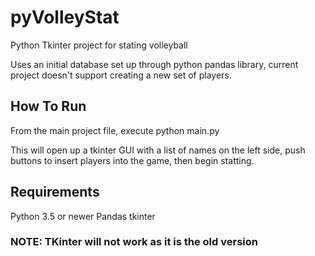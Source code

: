 # pyVolleyStat
Python Tkinter project for stating volleyball

Uses an initial database set up through python pandas library, current project doesn't support creating a new set of players.

## How To Run
From the main project file, execute python main.py

This will open up a tkinter GUI with a list of names on the left side, push buttons to insert players into the game, then begin statting.

## Requirements

Python 3.5 or newer
Pandas
tkinter
### NOTE: TKinter will not work as it is the old version
